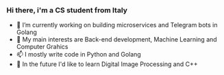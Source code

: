### Hi there, i'm a CS student from Italy

- 🔭 I’m currently working on building microservices and Telegram bots in Golang
- 🌱 My main interests are Back-end development, Machine Learning and Computer Grahics
-  📫 I mostly write code in Python and Golang
-  👯 In the future I'd like to learn Digital Image Processing and C++
